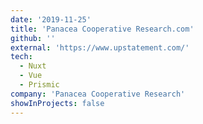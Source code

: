 ```yaml
---
date: '2019-11-25'
title: 'Panacea Cooperative Research.com'
github: ''
external: 'https://www.upstatement.com/'
tech:
  - Nuxt
  - Vue
  - Prismic
company: 'Panacea Cooperative Research'
showInProjects: false
---
```

